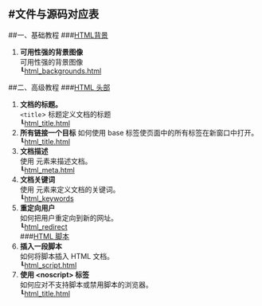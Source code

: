 #文件与源码对应表
-----------------
##一、基础教程
###[HTML背景](http://www.w3school.com.cn/html/html_backgrounds.asp)  
1. **可用性强的背景图像**  
可用性强的背景图像  
┖[html_backgrounds.html](Base\backgrouds\html_backgrounds.html)

##二、高级教程
###[HTML 头部](http://www.w3school.com.cn/html/html_head.asp)
1. **文档的标题。**  
`<title`> 标题定义文档的标题  
┖[html_title.html](Advanced\html_head\html_title.html)
2. **所有链接一个目标**
如何使用 base 标签使页面中的所有标签在新窗口中打开。  
┖[html_title.html](Advanced\html_head\html_base.html)  
3. **文档描述**  
使用 <meta> 元素来描述文档。  
┖[html_meta.html](Advanced\html_head\html_meta.html)  
4. **文档关键词**  
使用 <meta> 元素来定义文档的关键词。  
┖[html_keywords](Advanced\html_head\html_keywords.html)  
5. **重定向用户**  
如何把用户重定向到新的网址。  
┖[html_redirect](Advanced\html_head\html_redirect.html)  
###[HTML 脚本](http://www.w3school.com.cn/html/html_scripts.asp)
1. **插入一段脚本**  
如何将脚本插入 HTML 文档。  
┖[html_script.html](Advanced/html_scripts/html_script.html)
2. **使用 \<noscript\> 标签**  
如何应对不支持脚本或禁用脚本的浏览器。  
┖[html_title.html](Advanced\html_head\html_base.html) 
